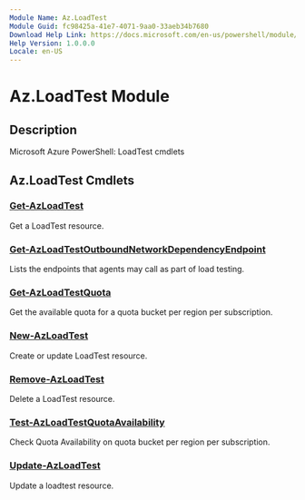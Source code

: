 ```yaml
---
Module Name: Az.LoadTest
Module Guid: fc98425a-41e7-4071-9aa0-33aeb34b7680
Download Help Link: https://docs.microsoft.com/en-us/powershell/module/az.loadtest
Help Version: 1.0.0.0
Locale: en-US
---
```


# Az.LoadTest Module
## Description
Microsoft Azure PowerShell: LoadTest cmdlets

## Az.LoadTest Cmdlets
### [Get-AzLoadTest](Get-AzLoadTest.md)
Get a LoadTest resource.

### [Get-AzLoadTestOutboundNetworkDependencyEndpoint](Get-AzLoadTestOutboundNetworkDependencyEndpoint.md)
Lists the endpoints that agents may call as part of load testing.

### [Get-AzLoadTestQuota](Get-AzLoadTestQuota.md)
Get the available quota for a quota bucket per region per subscription.

### [New-AzLoadTest](New-AzLoadTest.md)
Create or update LoadTest resource.

### [Remove-AzLoadTest](Remove-AzLoadTest.md)
Delete a LoadTest resource.

### [Test-AzLoadTestQuotaAvailability](Test-AzLoadTestQuotaAvailability.md)
Check Quota Availability on quota bucket per region per subscription.

### [Update-AzLoadTest](Update-AzLoadTest.md)
Update a loadtest resource.

